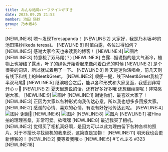 ```yaml
---
title: みんな結局ハーフツインがすき
date: 2025.09.25 21:53
member: 池田 瑛紗
group: 乃木坂46
---
```


[NEWLINE:6]
嗯～发现Teresapanda！
[NEWLINE:2]
大家好，我是乃木坂46的池田瑛紗(ikeda teresa)。
[NEWLINE:8]
时值白露，各位过得如何？
[NEWLINE:5]
感谢大家今天也来读我的博客！
[NEWLINE:4]
![图片](https://www.nogizaka46.com/files/46/diary/n46/MEMBER/moblog/202509/mob9dWyqp.png)
[NEWLINE:3]
特意梳了双马尾(？)
[NEWLINE:8]
白露…据说指的是大气渐冷，植物上也凝结了露水，叶子的绿色开始看起来像闪着白光的时候
[NEWLINE:2]
是个很美的词语，所以就试着用了一下。
[NEWLINE:8]
昨天是迷你演唱会，前几天则有线下和线上的Meet&Greet。
[NEWLINE:2]
顺便一提，线下Meet&Greet我梳了半双马尾🤭
[NEWLINE:5]
继演唱会之后，能以各种形式和大家见面，我感到非常开心☺️‎🤍
[NEWLINE:2]
夏天里想说的话，还有好多好多哦 还想继续聊呢！非常感谢大家。
[NEWLINE:9]
![图片](https://www.nogizaka46.com/files/46/diary/n46/MEMBER/moblog/202509/mob56DOG0.jpg)
[NEWLINE:1]
谢谢你们，最喜欢大家了！
[NEWLINE:3]
正因为大家以各种形式向我传达心意，所以我也想多多回报大家。
[NEWLINE:2]
感谢的心情、喜欢的心情，有没有好好地传达到呢。
[NEWLINE:4]
![图片](https://www.nogizaka46.com/files/46/diary/n46/MEMBER/moblog/202509/mobqyaXZ4.png)
谢谢‎🤍
[NEWLINE:6]
![图片](https://www.nogizaka46.com/files/46/diary/n46/MEMBER/moblog/202509/mob2BWmBr.png)
[NEWLINE:8]
![图片](https://www.nogizaka46.com/files/46/diary/n46/MEMBER/moblog/202509/mobKDcBkP.jpg)
[NEWLINE:1]
被Hina拍的理理杏桑，非常可爱。欸嘿嘿
[NEWLINE:8]
最近我买了相机。
[NEWLINE:2]
觉得买了相机真好啊，是因为可以以此为理由留下各种各样的照片。对于不擅长寻找契机的我来说，这简直是宝物！
[NEWLINE:11]
明天我也会更新博客的！
[NEWLINE:2]
要等着我哦☺︎
[NEWLINE:5]
#てれぶろ #323
[NEWLINE:18]